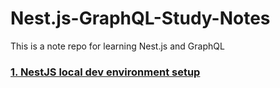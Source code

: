 # Nest.js-GraphQL-Study-Notes
This is a note repo for learning Nest.js and GraphQL

### [1. NestJS local dev environment setup](https://github.com/lorraineyul/Nest.js-GraphQL-Study-Notes/blob/main/1.%20NestJS%20local%20dev%20environment%20setup.md)

